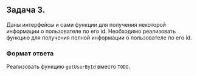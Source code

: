## Задача 3.

Даны интерфейсы и сами функции для получения некоторой информации о пользователе по его id. Необходимо реализовать функцию для получения
полной информации о пользователе по его id.

### Формат ответа

Реализовать функцию `getUserById` вместо `TODO`.
